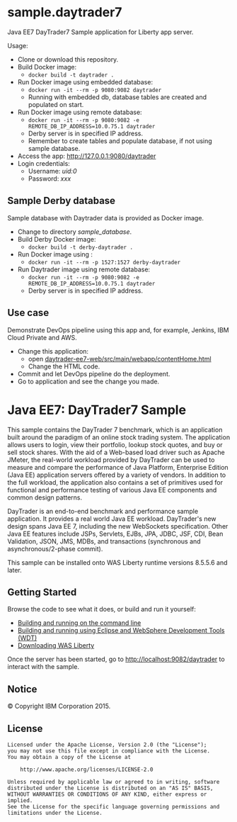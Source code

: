 # sample.daytrader7

Java EE7 DayTrader7 Sample application for Liberty app server.

Usage:

- Clone or download this repository.
- Build Docker image:
  - ```docker build -t daytrader .``` 
- Run Docker image using embedded database:
  - ```docker run -it --rm -p 9080:9082 daytrader```
  - Running with embedded db, database tables are created and populated on start.
- Run Docker image using remote database:
  - ```docker run -it --rm -p 9080:9082 -e REMOTE_DB_IP_ADDRESS=10.0.75.1 daytrader```
  - Derby server is in specified IP address.
  - Remember to create tables and populate database, if not using sample database.
- Access the app: http://127.0.0.1:9080/daytrader
- Login credentials:
  - Username: *uid:0*
  - Password: *xxx*
  
## Sample Derby database

Sample database with Daytrader data is provided as Docker image.

- Change to directory *sample_database*.
- Build Derby Docker image:
  - ```docker build -t derby-daytrader .``` 
- Run Docker image using :
  - ```docker run -it --rm -p 1527:1527 derby-daytrader```
- Run Daytrader image using remote database:
  - ```docker run -it --rm -p 9080:9082 -e REMOTE_DB_IP_ADDRESS=10.0.75.1 daytrader```
  - Derby server is in specified IP address.

## Use case

Demonstrate DevOps pipeline using this app and, for example, Jenkins, IBM Cloud Private and AWS.

- Change this application:
  - open [daytrader-ee7-web/src/main/webapp/contentHome.html](daytrader-ee7-web/src/main/webapp/contentHome.html)
  - Change the HTML code.
- Commit and let DevOps pipeline do the deployment.
- Go to application and see the change you made.

# Java EE7: DayTrader7 Sample

This sample contains the DayTrader 7 benchmark, which is an application built around the paradigm of an online stock trading system. The application allows users to login, view their portfolio, lookup stock quotes, and buy or sell stock shares. With the aid of a Web-based load driver such as Apache JMeter, the real-world workload provided by DayTrader can be used to measure and compare the performance of Java Platform, Enterprise Edition (Java EE) application servers offered by a variety of vendors. In addition to the full workload, the application also contains a set of primitives used for functional and performance testing of various Java EE components and common design patterns.

DayTrader is an end-to-end benchmark and performance sample application. It provides a real world Java EE workload. DayTrader's new design spans Java EE 7, including the new WebSockets specification. Other Java EE features include JSPs, Servlets, EJBs, JPA, JDBC, JSF, CDI, Bean Validation, JSON, JMS, MDBs, and transactions (synchronous and asynchronous/2-phase commit).

This sample can be installed onto WAS Liberty runtime versions 8.5.5.6 and later.

## Getting Started

Browse the code to see what it does, or build and run it yourself:
* [Building and running on the command line](/docs/Using-cmd-line.md)
* [Building and running using Eclipse and WebSphere Development Tools (WDT)](/docs/Using-WDT.md)
* [Downloading WAS Liberty](/docs/Downloading-WAS-Liberty.md)

Once the server has been started, go to [http://localhost:9082/daytrader](http://localhost:9082/daytrader) to interact with the sample.

## Notice

© Copyright IBM Corporation 2015.

## License

```text
Licensed under the Apache License, Version 2.0 (the "License");
you may not use this file except in compliance with the License.
You may obtain a copy of the License at

    http://www.apache.org/licenses/LICENSE-2.0

Unless required by applicable law or agreed to in writing, software
distributed under the License is distributed on an "AS IS" BASIS,
WITHOUT WARRANTIES OR CONDITIONS OF ANY KIND, either express or implied.
See the License for the specific language governing permissions and
limitations under the License.
````

